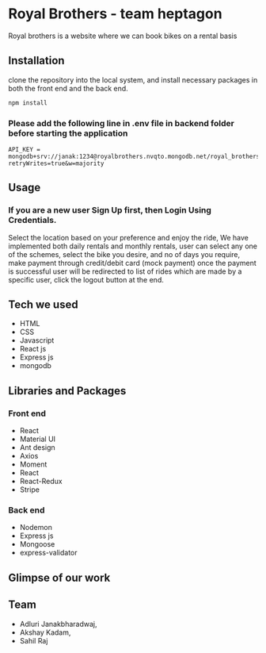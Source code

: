 # Royal Brothers - team heptagon

Royal brothers is a website where we can book bikes on a rental basis


## Installation

clone the repository into the local system, and install necessary packages in both the front end and the back end.
```bash
npm install
```

### Please add the following line in .env file in backend folder before starting the application
```
API_KEY = mongodb+srv://janak:1234@royalbrothers.nvqto.mongodb.net/royal_brothers?retryWrites=true&w=majority
```

## Usage
### If you are a new user Sign Up first, then Login Using Credentials.
Select the location based on your preference and enjoy the ride, We have implemented both daily rentals and monthly rentals, user can select any one of the schemes, select the bike you desire, and no of days you require, make payment through credit/debit card (mock payment) once the payment is successful user will be redirected to list of rides which are made by a specific user, click the logout button at the end.

## Tech we used

* HTML
* CSS
* Javascript
* React js
* Express js
* mongodb


## Libraries and Packages

### Front end

* React
* Material UI
* Ant design
* Axios
* Moment
* React
* React-Redux
* Stripe

### Back end

* Nodemon
* Express js
* Mongoose
* express-validator


## Glimpse of our work



## Team
* Adluri Janakbharadwaj, 
* Akshay Kadam, 
* Sahil Raj

